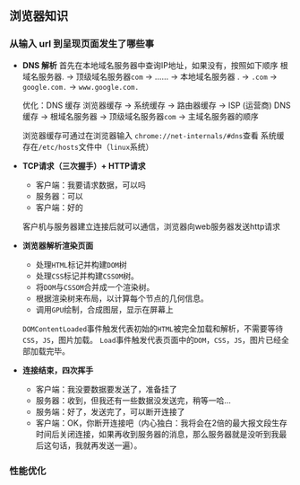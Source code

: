 ## 浏览器知识

### 从输入 url 到呈现页面发生了哪些事

* **DNS 解析**
  首先在本地域名服务器中查询IP地址，如果没有，按照如下顺序
  根域名服务器. -> 顶级域名服务器`com` -> …… -> 本地域名服务器
  . -> `.com` -> `google.com.` -> `www.google.com.`

  优化：DNS 缓存
  浏览器缓存 -> 系统缓存 -> 路由器缓存 -> ISP (运营商) DNS 缓存 -> 根域名服务器 -> 顶级域名服务器`com` -> 主域名服务器的顺序

  浏览器缓存可通过在浏览器输入 `chrome://net-internals/#dns`查看
  系统缓存在`/etc/hosts`文件中（`linux`系统）
* **TCP请求（三次握手）+ HTTP请求**
  * 客户端：我要请求数据，可以吗
  * 服务器：可以
  * 客户端：好的

  客户机与服务器建立连接后就可以通信，浏览器向web服务器发送http请求

* **浏览器解析渲染页面**
  * 处理`HTML`标记并构建`DOM`树
  * 处理`CSS`标记并构建`CSSOM`树。
  * 将`DOM`与`CSSOM`合并成一个渲染树。
  * 根据渲染树来布局，以计算每个节点的几何信息。
  * 调用`GPU`绘制，合成图层，显示在屏幕上

  `DOMContentLoaded`事件触发代表初始的`HTML`被完全加载和解析，不需要等待`CSS`，`JS`，图片加载。
  `Load`事件触发代表页面中的`DOM`，`CSS`，`JS`，图片已经全部加载完毕。

* **连接结束，四次挥手**
  * 客户端：我没要数据要发送了，准备挂了
  * 服务器：收到，但我还有一些数据没发送完，稍等一哈…
  * 服务端：好了，发送完了，可以断开连接了
  * 客户端：OK，你断开连接吧（内心独白：我将会在2倍的最大报文段生存时间后关闭连接，如果再收到服务器的消息，那么服务器就是没听到我最后这句话，我就再发送一遍）。

### 性能优化


